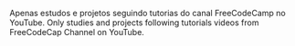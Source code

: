 Apenas estudos e projetos seguindo tutorias do canal FreeCodeCamp no YouTube. 
Only studies and projects following tutorials videos from FreeCodeCap Channel on YouTube.